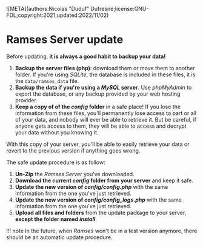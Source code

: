 ![META](authors:Nicolas "Duduf" Dufresne;license:GNU-FDL;copyright:2021;updated:2022/11/02)

# Ramses Server update

Before updating, **it is always a good habit to backup your data!**

1. __Backup the server files (php)__: download them or move them to another folder. If you're using *SQLite*, the database is included in these files, it is the `data/ramses_data` file.
2. __Backup the data if you're using a *MySQL* server__. Use *phpMyAdmin* to export the database, or any backup provided by your web hosting provider.
3. __Keep a copy of of the *config* folder__ in a safe place! If you lose the information from these files, you'll permanently lose access to part or all of your data, and nobody will ever be able to retrieve it. But be careful, if anyone gets access to them, they will be able to access and decrypt your data without you knowing it.

With this copy of your server, you'll be able to easily retrieve your data or revert to the previous version if anything goes wrong.

The safe update procedure is as follow:

1. __Un-Zip__ the *Ramses Server* you've downloaded.
2. __Download the current *config* folder from your server__ and keep it safe.
3. __Update the new version of *config/config.php*__ with the same information from the one you've just retrieved.
3. __Update the new version of *config/config_logs.php*__ with the same information from the one you've just retrieved.
3. __Upload all files and folders__ from the update package to your server, __except the folder named *install*__.

!!! note
    In the future, when *Ramses* won't be in a test version anymore, there should be an automatic update procedure.